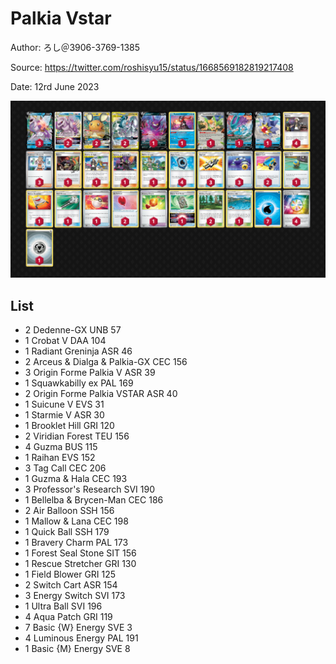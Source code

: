 # Palkia Vstar

Author: ろし＠3906-3769-1385

Source: <https://twitter.com/roshisyu15/status/1668569182819217408>

Date: 12rd June 2023

![decklist](../../images/PAL/Palkia%20Vstar/1-%20Palkia%20Vstar.png)

## List

* 2 Dedenne-GX UNB 57
* 1 Crobat V DAA 104
* 1 Radiant Greninja ASR 46
* 2 Arceus & Dialga & Palkia-GX CEC 156
* 3 Origin Forme Palkia V ASR 39
* 1 Squawkabilly ex PAL 169
* 2 Origin Forme Palkia VSTAR ASR 40
* 1 Suicune V EVS 31
* 1 Starmie V ASR 30
* 1 Brooklet Hill GRI 120
* 2 Viridian Forest TEU 156
* 4 Guzma BUS 115
* 1 Raihan EVS 152
* 3 Tag Call CEC 206
* 1 Guzma & Hala CEC 193
* 3 Professor's Research SVI 190
* 1 Bellelba & Brycen-Man CEC 186
* 2 Air Balloon SSH 156
* 1 Mallow & Lana CEC 198
* 1 Quick Ball SSH 179
* 1 Bravery Charm PAL 173
* 1 Forest Seal Stone SIT 156
* 1 Rescue Stretcher GRI 130
* 1 Field Blower GRI 125
* 2 Switch Cart ASR 154
* 3 Energy Switch SVI 173
* 1 Ultra Ball SVI 196
* 4 Aqua Patch GRI 119
* 7 Basic {W} Energy SVE 3
* 4 Luminous Energy PAL 191
* 1 Basic {M} Energy SVE 8
